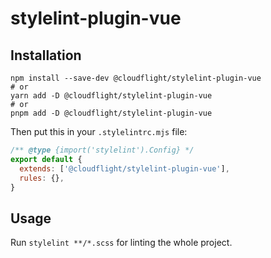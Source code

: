 # stylelint-plugin-vue

## Installation

```shell
npm install --save-dev @cloudflight/stylelint-plugin-vue
# or
yarn add -D @cloudflight/stylelint-plugin-vue
# or
pnpm add -D @cloudflight/stylelint-plugin-vue
```

Then put this in your `.stylelintrc.mjs` file:

```js
/** @type {import('stylelint').Config} */
export default {
  extends: ['@cloudflight/stylelint-plugin-vue'],
  rules: {},
}
```

## Usage

Run `stylelint **/*.scss` for linting the whole project.

